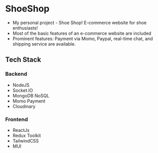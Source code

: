 # ShoeShop

 - My personal project - Shoe Shop! E-commerce website for shoe enthusiasts! 
 - Most of the basic features of an e-commerce website are included
 - Prominent features: Payment via Momo, Paypal, real-time chat, and shipping service are available.

 ## Tech Stack
 ### Backend
 - NodeJS
 - Socket.IO
 - MongoDB NoSQL
 - Momo Payment
 - Cloudinary
 ### Frontend
 - ReactJs
 - Redux Toolkit
 - TailwindCSS
 - MUI

